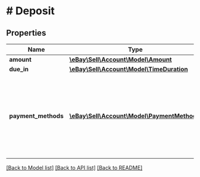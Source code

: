 # # Deposit

## Properties

Name | Type | Description | Notes
------------ | ------------- | ------------- | -------------
**amount** | [**\eBay\Sell\Account\Model\Amount**](Amount.md) |  | [optional]
**due_in** | [**\eBay\Sell\Account\Model\TimeDuration**](TimeDuration.md) |  | [optional]
**payment_methods** | [**\eBay\Sell\Account\Model\PaymentMethod[]**](PaymentMethod.md) | For deposits (which are applicable to only motor listings), the paymentMethodType must be set to 'PAYPAL' and you must also populate the fields in the recipientAccountReference object. Required if your motor vehicles listing requires a deposit. | [optional]

[[Back to Model list]](../../README.md#models) [[Back to API list]](../../README.md#endpoints) [[Back to README]](../../README.md)
